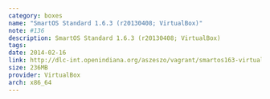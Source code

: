 ```yaml
---
category: boxes
name: "SmartOS Standard 1.6.3 (r20130408; VirtualBox)"
note: #136
description: SmartOS Standard 1.6.3 (r20130408; VirtualBox)
tags:
date: 2014-02-16
link: http://dlc-int.openindiana.org/aszeszo/vagrant/smartos163-virtualbox-20130408.box
size: 236MB
provider: VirtualBox
arch: x86_64
---
```

